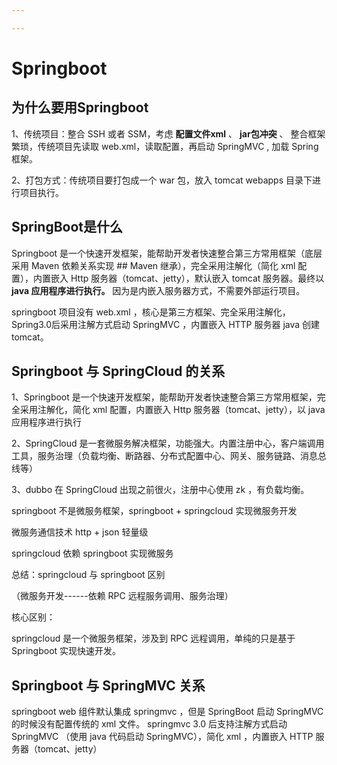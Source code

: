 ```yaml
---

---
```


#   Springboot

##  为什么要用Springboot

1、传统项目：整合 SSH 或者 SSM，考虑 __配置文件xml__ 、 __jar包冲突__ 、 整合框架繁琐，传统项目先读取 web.xml，读取配置，再启动 SpringMVC , 加载 Spring 框架。

2、打包方式：传统项目要打包成一个 war 包，放入 tomcat webapps 目录下进行项目执行。

##  SpringBoot是什么

Springboot 是一个快速开发框架，能帮助开发者快速整合第三方常用框架（底层采用 Maven 依赖关系实现 ## Maven 继承），完全采用注解化（简化 xml 配置），内置嵌入 Http 服务器（tomcat、jetty），默认嵌入 tomcat 服务器。最终以 __java 应用程序进行执行。__ 因为是内嵌入服务器方式，不需要外部运行项目。

springboot 项目没有 web.xml ，核心是第三方框架、完全采用注解化，Spring3.0后采用注解方式启动 SpringMVC ，内置嵌入 HTTP 服务器 java 创建 tomcat。

##  Springboot 与 SpringCloud 的关系

1、Springboot 是一个快速开发框架，能帮助开发者快速整合第三方常用框架，完全采用注解化，简化 xml 配置，内置嵌入 Http 服务器（tomcat、jetty），以 java 应用程序进行执行

2、SpringCloud 是一套微服务解决框架，功能强大。内置注册中心，客户端调用工具，服务治理（负载均衡、断路器、分布式配置中心、网关、服务链路、消息总线等）

3、dubbo 在 SpringCloud 出现之前很火，注册中心使用 zk ，有负载均衡。

springboot 不是微服务框架，springboot + springcloud 实现微服务开发

微服务通信技术 http + json 轻量级

springcloud 依赖 springboot 实现微服务

总结：springcloud 与 springboot 区别

（微服务开发------依赖 RPC 远程服务调用、服务治理）

核心区别：

springcloud 是一个微服务框架，涉及到 RPC 远程调用，单纯的只是基于 Springboot 实现快速开发。

##  Springboot 与 SpringMVC 关系

springboot web 组件默认集成 springmvc ，但是 SpringBoot 启动 SpringMVC 的时候没有配置传统的 xml 文件。 springmvc 3.0 后支持注解方式启动 SpringMVC （使用 java 代码启动 SpringMVC），简化 xml ，内置嵌入 HTTP 服务器（tomcat、jetty） 